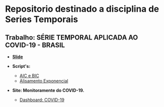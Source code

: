 # Repositorio destinado a disciplina de Series Temporais

## Trabalho: SÉRIE TEMPORAL APLICADA AO COVID-19 - BRASIL

- [**Slide**](https://raw.githubusercontent.com/Manuelfjr/ST/main/Prova%2002/R/project/R/pdfs/S_rie_Temporal.pdf)

- **Script's:**
    - [AIC e BIC](https://raw.githubusercontent.com/Manuelfjr/ST/main/Prova%2002/R/project/R/script/st_previsao.R)
    - [Alisamento Exponencial](https://raw.githubusercontent.com/Manuelfjr/ST/main/Prova%2002/R/project/R/script/alis_expo.R)
    

- **Site: Monitoramente do COVID-19.**
    - [Dashboard: COVID-19](https://mfjr.shinyapps.io/timeseries/)